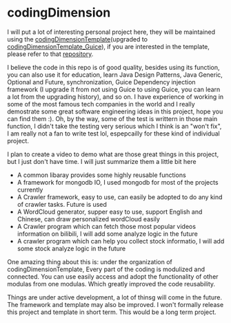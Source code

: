 # codingDimension

I will put a lot of interesting personal project here, they will be maintained using the [codingDimensionTemplate](https://github.com/xzhuah/codingDimensionTemplate)(upgraded to [codingDimensionTemplate_Guice](https://github.com/xzhuah/codingDimensionTemplate_Guice)), if you are interested in the template, please refer to that [repository](https://github.com/xzhuah/codingDimensionTemplate).

I believe the code in this repo is of good quality, besides using its function, you can also use it for education, learn Java Design Patterns, Java Generic, Optional and Future, synchronization, Guice Dependency injection framework (I upgrade it from not using Guice to using Guice, you can learn a lot from the upgrading history), and so on. I have experience of working in some of the most famous tech companies in the world and I really demostrate some great software engineering ideas in this project, hope you can find them :). Oh, by the way, some of the test is writtern in those main function, I didn't take the testing very serious which I think is an "won't fix", I am really not a fan to write test lol, espepcailly for these kind of individual project.

I plan to create a video to demo what are those great things in this project, but I just don't have time. I will just summarize them a little bit here

* A common libaray provides some highly reusable functions
* A framework for mongodb IO, I used mongodb for most of the projects currently
* A Crawler framework, easy to use, can easily be adopted to do any kind of crawler tasks. Future is used
* A WordCloud generator, supper easy to use, support English and Chinese, can draw personalized wordCloud easily
* A Crawler program which can fetch those most popular videos information on bilibili, I will add some analyze logic in the future
* A crawler program which can help you collect stock informatio, I will add some stock analyze logic in the future

One amazing thing about this is: under the organization of codingDimensionTemplate, Every part of the coding is modulized and connected. You can use easily access and adopt the functionality of other modulas from one modulas. Which greatly improved the code reusability.

Things are under active development, a lot of thinsg will come in the future. The framework and template may also be improved. I won't formally release this project and template in short term. This would be a long term project. 
